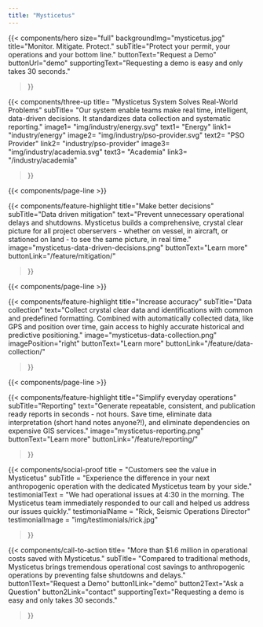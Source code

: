 ```yaml
---
title: "Mysticetus"
---
```


{{< components/hero
	size="full"
	backgroundImg="mysticetus.jpg"
	title="Monitor. Mitigate. Protect."
	subTitle="Protect your permit, your operations and your bottom line."
	buttonText="Request a Demo"
	buttonUrl="demo"
	supportingText="Requesting a demo is easy and only takes 30 seconds."
>}}

<!-- 
NOTE: We can use these icons for free as long as we attribute the artist(s) (see footer below copyright)
Icons:
	- Energy: https://www.flaticon.com/free-icon/wind-energy_1400311
	- PSO Provider: https://www.flaticon.com/free-icon/destination_854881
	- Academia: https://www.flaticon.com/free-icon/book_854861
-->
{{< components/three-up
	title= "Mysticetus System Solves Real-World Problems"
	subTitle= "Our system enable teams make real time, intelligent, data-driven decisions. It standardizes data collection and systematic reporting."
	image1= "img/industry/energy.svg"
	text1= "Energy"
	link1= "industry/energy"
	image2= "img/industry/pso-provider.svg"
	text2= "PSO Provider"
	link2= "industry/pso-provider"
	image3= "img/industry/academia.svg"
	text3= "Academia"
	link3= "/industry/academia"
>}}

{{< components/page-line >}}

{{< components/feature-highlight
	title="Make better decisions"
	subTitle="Data driven mitigation"
	text="Prevent unnecessary operational delays and shutdowns. Mysticetus builds a comprehensive, crystal clear picture for all project oberservers - whether on vessel, in aircraft, or stationed on land - to see the same picture, in real time."
	image="mysticetus-data-driven-decisions.png"
	buttonText="Learn more"
	buttonLink="/feature/mitigation/"
>}}

{{< components/page-line >}}

{{< components/feature-highlight
	title="Increase accuracy"
	subTitle="Data collection"
	text="Collect crystal clear data and identifications with common and predefined formatting. Combined with automatically collected data, like GPS and position over time, gain access to highly accurate historical and predictive positioning."
	image="mysticetus-data-collection.png"
	imagePosition="right"
	buttonText="Learn more"
	buttonLink="/feature/data-collection/"
>}}

{{< components/page-line >}}

{{< components/feature-highlight
	title="Simplify everyday operations"
	subTitle="Reporting"
	text="Generate repeatable, consistent, and publication ready reports in seconds - not hours. Save time, eliminate data interpretation (short hand notes anyone?!), and eliminate dependencies on expensive GIS services."
	image="mysticetus-reporting.png"
	buttonText="Learn more"
	buttonLink="/feature/reporting/"
>}}

{{< components/social-proof 
	title = "Customers see the value in Mysticetus"
	subTitle = "Experience the difference in your next anthropogenic operation with the dedicated Mysticetus team by your side."
	testimonialText = "We had operational issues at 4:30 in the morning. The Mysticetus team immediately responded to our call and helped us address our issues quickly."
	testimonialName = "Rick, Seismic Operations Director"
	testimonialImage = "img/testimonials/rick.jpg"
>}}

{{< components/call-to-action
	title= "More than $1.6 million in operational costs saved with Mysticetus."
	subTitle= "Compared to traditional methods, Mysticetus brings tremendous operational cost savings to anthropogenic operations by preventing false shutdowns and delays."
	button1Text="Request a Demo"
	button1Link="demo"
	button2Text="Ask a Question"
	button2Link="contact"
	supportingText="Requesting a demo is easy and only takes 30 seconds."
>}}
